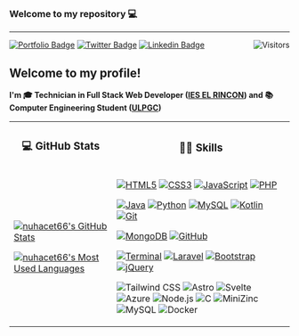 ### Welcome to my repository 💻

---

[![Portfolio Badge](https://img.shields.io/badge/-Portfolio-Portfolio?color=yellowgreen&style=for-the-badge&link=https://nuhacet66.github.io)]((https://nuhacet66.github.io))
[![Twitter Badge](https://img.shields.io/badge/-Twitter-%231877F2.svg?color=blue&logoColor=white&logo=twitter&style=for-the-badge&link=https://twitter.com/nuhacet2)](https://twitter.com/nuhacet2)
[![Linkedin Badge](https://img.shields.io/badge/-LinkedIn-LinkedIn?color=informational&style=for-the-badge&logo=Linkedin&logoColor=white&link=https://www.linkedin.com/in/nuhacet-travieso-del-rosario-01b72a177/)](https://www.linkedin.com/in/nuhacet-travieso-del-rosario-01b72a177/)
[<img align="right" src="https://api.visitorbadge.io/api/visitors?path=https%3A%2F%2Fgithub.com%2Fnuhacet66&countColor=%23dce775&style=square" alt="Visitors"/>](https://www.visitorbadge.io/)

## Welcome to my profile!

**I'm 🎓 Technician in Full Stack Web Developer ([IES EL RINCON]("")) and 📚 Computer Engineering Student ([ULPGC](https://www.ulpgc.es/))**

<table>
<tr>
<th>

### 💻 GitHub Stats

</th>
<th>

### 👨‍💻 Skills

</th>
</tr>
<tr>
<td>

[![nuhacet66's GitHub Stats](https://github-readme-stats.vercel.app/api?username=nuhacet66&show_icons=true&theme=dracula&include_all_commits=true&hide_rank=false&hide_title=true)](https://github.com/anuraghazra/github-readme-stats)

[![nuhacet66's Most Used Languages](https://github-readme-stats.vercel.app/api/top-langs/?username=nuhacet66&layout=compact&theme=dracula&hide_title=true)](https://github.com/anuraghazra/github-readme-stats)
</a>

</td>
<td>

[![HTML5](https://img.shields.io/badge/-HTML5-black?style=for-the-badge&logo=html5)](https://html.spec.whatwg.org/multipage/)
[![CSS3](https://img.shields.io/badge/-CSS3-black?style=for-the-badge&logo=css3&logoColor=blue)](https://www.w3.org/TR/CSS/#css)
[![JavaScript](https://img.shields.io/badge/-JavaScript-black?style=for-the-badge&logo=javascript)](https://developer.mozilla.org/es/docs/Web/JavaScript)
[![PHP](https://img.shields.io/badge/-PHP-black?style=for-the-badge&logo=php)](https://www.php.net/)

[![Java](https://img.shields.io/badge/-Java-black?style=for-the-badge&logo=java&logoColor=orange)](https://www.oracle.com/java/)
[![Python](https://img.shields.io/badge/-Python-black?style=for-the-badge&logo=python)](https://www.python.org/)
[![MySQL](https://img.shields.io/badge/-MySQL-black?style=for-the-badge&logo=mysql)](https://www.mysql.com/)
[![Kotlin](https://img.shields.io/badge/-Kotlin-black?style=for-the-badge&logo=kotlin)](https://developer.android.com/)
[![Git](https://img.shields.io/badge/-Git-black?style=for-the-badge&logo=git)](https://git-scm.com/)

[![MongoDB](https://img.shields.io/badge/-MongoDB-black?style=for-the-badge&logo=mongodb)](https://www.mongodb.com/es)
[![GitHub](https://img.shields.io/badge/-GitHub-black?style=for-the-badge&logo=github)](https://github.com)

[![Terminal](https://img.shields.io/badge/-Terminal-black?style=for-the-badge&logo=iterm2&logoColor=ffffff)](https://www.ubuntupit.com/best-linux-commands-to-run-in-the-terminal/)
[![Laravel](https://img.shields.io/badge/-Laravel-black?style=for-the-badge&logo=laravel&)](https://laravel.com/)
[![Bootstrap](https://img.shields.io/badge/-Bootstrap-black?style=for-the-badge&logo=bootstrap)](https://getbootstrap.com/)
[![jQuery](https://img.shields.io/badge/-jQuery-black?style=for-the-badge&logo=jquery&logoColor=0769ad)](https://jquery.com/)


![Tailwind CSS](https://img.shields.io/badge/Tailwind_CSS-38B2AC?style=for-the-badge&logo=tailwind-css&logoColor=white)
![Astro](https://img.shields.io/badge/Astro-0D1117?style=for-the-badge&logo=astro&logoColor=white)
![Svelte](https://img.shields.io/badge/Svelte-FF3E00?style=for-the-badge&logo=svelte&logoColor=white)
![Azure](https://img.shields.io/badge/Microsoft_Azure-0089D6?style=for-the-badge&logo=microsoft-azure&logoColor=white)
![Node.js](https://img.shields.io/badge/Node.js-43853D?style=for-the-badge&logo=node.js&logoColor=white)
![C](https://img.shields.io/badge/C-A8B9CC?style=for-the-badge&logo=c&logoColor=white)
![MiniZinc](https://img.shields.io/badge/MiniZinc-333333?style=for-the-badge&logo=minizinc&logoColor=white)
![MySQL](https://img.shields.io/badge/MySQL-4479A1?style=for-the-badge&logo=mysql&logoColor=white)
![Docker](https://img.shields.io/badge/Docker-2496ED?style=for-the-badge&logo=docker&logoColor=white)



</td>
</tr>
</table>

